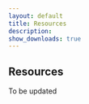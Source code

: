 ```yaml
---
layout: default
title: Resources
description: 
show_downloads: true
---
```


## Resources

To be updated